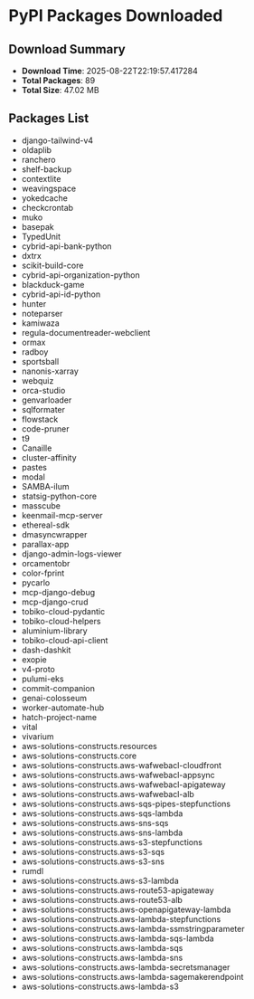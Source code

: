 # PyPI Packages Downloaded

## Download Summary
- **Download Time**: 2025-08-22T22:19:57.417284
- **Total Packages**: 89
- **Total Size**: 47.02 MB

## Packages List
- django-tailwind-v4
- oldaplib
- ranchero
- shelf-backup
- contextlite
- weavingspace
- yokedcache
- checkcrontab
- muko
- basepak
- TypedUnit
- cybrid-api-bank-python
- dxtrx
- scikit-build-core
- cybrid-api-organization-python
- blackduck-game
- cybrid-api-id-python
- hunter
- noteparser
- kamiwaza
- regula-documentreader-webclient
- ormax
- radboy
- sportsball
- nanonis-xarray
- webquiz
- orca-studio
- genvarloader
- sqlformater
- flowstack
- code-pruner
- t9
- Canaille
- cluster-affinity
- pastes
- modal
- SAMBA-ilum
- statsig-python-core
- masscube
- keenmail-mcp-server
- ethereal-sdk
- dmasyncwrapper
- parallax-app
- django-admin-logs-viewer
- orcamentobr
- color-fprint
- pycarlo
- mcp-django-debug
- mcp-django-crud
- tobiko-cloud-pydantic
- tobiko-cloud-helpers
- aluminium-library
- tobiko-cloud-api-client
- dash-dashkit
- exopie
- v4-proto
- pulumi-eks
- commit-companion
- genai-colosseum
- worker-automate-hub
- hatch-project-name
- vital
- vivarium
- aws-solutions-constructs.resources
- aws-solutions-constructs.core
- aws-solutions-constructs.aws-wafwebacl-cloudfront
- aws-solutions-constructs.aws-wafwebacl-appsync
- aws-solutions-constructs.aws-wafwebacl-apigateway
- aws-solutions-constructs.aws-wafwebacl-alb
- aws-solutions-constructs.aws-sqs-pipes-stepfunctions
- aws-solutions-constructs.aws-sqs-lambda
- aws-solutions-constructs.aws-sns-sqs
- aws-solutions-constructs.aws-sns-lambda
- aws-solutions-constructs.aws-s3-stepfunctions
- aws-solutions-constructs.aws-s3-sqs
- aws-solutions-constructs.aws-s3-sns
- rumdl
- aws-solutions-constructs.aws-s3-lambda
- aws-solutions-constructs.aws-route53-apigateway
- aws-solutions-constructs.aws-route53-alb
- aws-solutions-constructs.aws-openapigateway-lambda
- aws-solutions-constructs.aws-lambda-stepfunctions
- aws-solutions-constructs.aws-lambda-ssmstringparameter
- aws-solutions-constructs.aws-lambda-sqs-lambda
- aws-solutions-constructs.aws-lambda-sqs
- aws-solutions-constructs.aws-lambda-sns
- aws-solutions-constructs.aws-lambda-secretsmanager
- aws-solutions-constructs.aws-lambda-sagemakerendpoint
- aws-solutions-constructs.aws-lambda-s3

